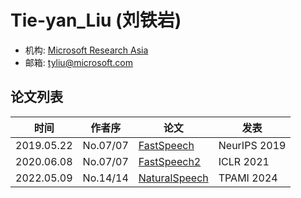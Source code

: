 # Tie-yan_Liu (刘铁岩)

- 机构: [Microsoft Research Asia](../Institutions/Microsoft.md)
- 邮箱: tyliu@microsoft.com

## 论文列表

| 时间 | 作者序 | 论文 | 发表 |
|:-:|:-:|---|---|
| 2019.05.22 | No.07/07 | [FastSpeech](../Models/TTS2_Acoustic/2019.05.22_FastSpeech.md) | NeurIPS 2019
| 2020.06.08 | No.07/07 | [FastSpeech2](../Models/TTS2_Acoustic/2020.06.08_FastSpeech2.md) | ICLR 2021
| 2022.05.09 | No.14/14 | [NaturalSpeech](../Models/E2E/2022.05.09_NaturalSpeech.md) | TPAMI 2024